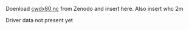 Doenload [cwdx80.nc](https://zenodo.org/records/5515246) from Zenodo and insert here. Also insert whc 2m

Driver data not present yet
